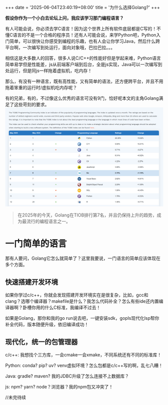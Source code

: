 +++
date = '2025-06-04T23:40:19+08:00'
title = '为什么选择Golang?'
+++

**假设你作为一个小白去论坛上问，我应该学习那门编程语言？**

有人可能会说，你必须去学C语言！因为这个世界上所有软件底层都是C写的！不懂C语言的不是一个合格的程序员！还有人可能会说，来学Python吧，Python入门简单，可以很快让你感受到编程的乐趣，也有人会让你学习Java，然后什么跨平台啊，一次编写到处运行，面向对象哦，巴拉巴拉。。。

相信这是大多数人的回答，很多人说C/C++的性能好但是学起来难，Python语言简单易学但是性能差，js从前端客户端到后台，全是js实现，Java可以一次编写到处运行，但是同js一样拖着虚拟机，吃内存！

那么，有没有一种语言，既有高性能，又有简单的语法，还方便跨平台，并且不用拖着笨重的运行时/虚拟机吃内存呢？

有的兄弟，有的，不过像这么优秀的语言可没有9门，恰好呢本文的主角Golang满足了这些苛刻的要求。
![tiob](image.png)
> 在2025年的今天，Golang在TIOB排行第7名，并且仍保持上升的趋势，成为最流行的编程语言之一。

# 一门简单的语言
那有人要问，Golang它怎么就简单了？这里我要说，一门语言的简单应该体现在多个方面。
## 快速搭建开发环境
如果你学过c/c++，你就会发现搭建开发环境实在是很复杂，比如，gcc和clang？选哪个编译器？makefile是什么？我怎么代码补全？怎么有些ide还内置编译器啊？卧槽你用的什么C标准，我编译不过去！

如果是Golang，那你和我的go run说去吧，一键安装sdk，gopls现代化lsp帮你补全代码，版本随便升级，依旧编译成功！
## 现代化，统一的包管理器
c/c++: 我想找个三方库，一会cmake一会xmake，不同系统还有不同的标准库！

Python: conda?  pip? uv? venv虚拟环境？怎么包都是c/c++写的啊，乱七八糟！

Java: gradle? maven? 我的JDBC升级了怎么连接不上数据库？

js: npm? yarn? node？浏览器？我的npm包又冲突了！

//未完待续

